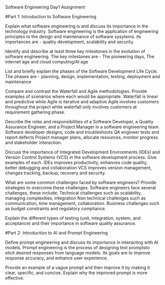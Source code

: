 


Software Engineering Day1 Assignment

#Part 1: Introduction to Software Engineering

Explain what software engineering is and discuss its importance in the technology industry.
Software engineering is the application of engineering principles to the design and maintenance of software sysytems.
its importances are - quality development, scalability and security.

Identify and describe at least three key milestones in the evolution of software engineering.
The key milestones are - The pioneering days, The internet age and cloud computing/AI age


List and briefly explain the phases of the Software Development Life Cycle.
The phases are - planning, design, implementation, testing, deployment and maintenance


Compare and contrast the Waterfall and Agile methodologies. Provide examples of scenarios where each would be appropriate.
Waterfall is linear and predictive while Agile is iterative and adaptive
Agile involves customers throughout the project while waterfall only involves customers at requirement gathering phase.


Describe the roles and responsibilities of a Software Developer, a Quality Assurance Engineer, and a Project Manager in a software engineering team.
Software developer designs, code and troubleshoots
QA engineer tests and report defects
Project manager plans, allocate resources, monitor progress and stakeholder interaction.

Discuss the importance of Integrated Development Environments (IDEs) and Version Control Systems (VCS) in the software development process. Give examples of each.
IDEs improves productivity, enhances code quality, better debugging and collaboration
VCS improves version management, changes tracking, backup, recovery and security.


What are some common challenges faced by software engineers? Provide strategies to overcome these challenges.
Software engineers face several challenges, these include;
Technical challenges such as scalability, managing complexities, integration
Non technical challenges such as communication, time management, collaboration.
Business challenges such as budget constraints and regulatory compliance.

Explain the different types of testing (unit, integration, system, and acceptance) and their importance in software quality assurance.


#Part 2: Introduction to AI and Prompt Engineering


Define prompt engineering and discuss its importance in interacting with AI models.
Prompt engineering is the process of designing text promptsto elicit desired responses from language models. Its goals are to improve response accuracy, and enhance user experience.

Provide an example of a vague prompt and then improve it by making it clear, specific, and concise. Explain why the improved prompt is more effective.

